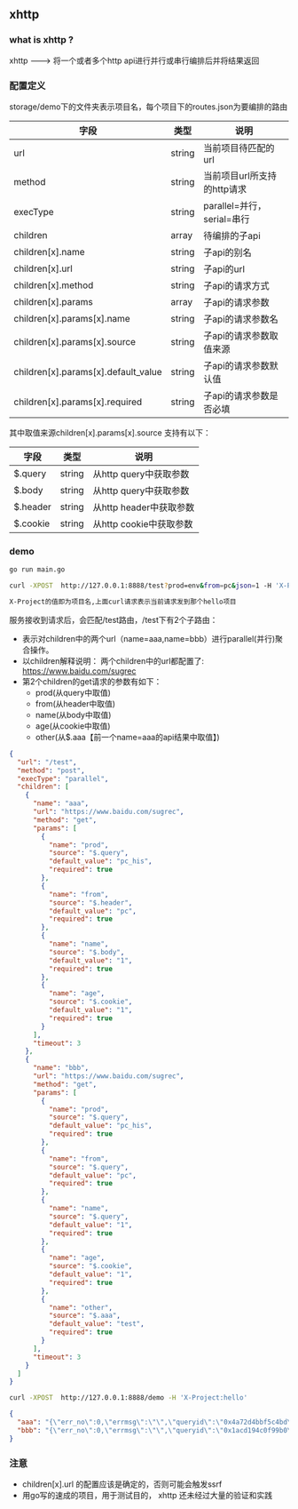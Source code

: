 ## xhttp

### what is xhttp ?

xhttp ---> 将一个或者多个http api进行并行或串行编排后并将结果返回

### 配置定义

storage/demo下的文件夹表示项目名，每个项目下的routes.json为要编排的路由

| 字段                                  | 类型     | 说明                    |
|-------------------------------------|--------|-----------------------|
| url                                 | string | 当前项目待匹配的url           |
| method                              | string | 当前项目url所支持的http请求     |
| execType                            | string | parallel=并行，serial=串行 |
| children                            | array  | 待编排的子api              |
| children[x].name                    | string | 子api的别名               |
| children[x].url                     | string | 子api的url              |
| children[x].method                  | string | 子api的请求方式             |
| children[x].params                  | array  | 子api的请求参数             |
| children[x].params[x].name          | string | 子api的请求参数名            |
| children[x].params[x].source        | string | 子api的请求参数取值来源         |
| children[x].params[x].default_value | string | 子api的请求参数默认值          |
| children[x].params[x].required      | string | 子api的请求参数是否必填         |

其中取值来源children[x].params[x].source 支持有以下：

| 字段       | 类型     | 说明                |
|----------|--------|-------------------|
| $.query  | string | 从http query中获取参数  |
| $.body   | string | 从http query中获取参数  |
| $.header | string | 从http header中获取参数 |
| $.cookie | string | 从http cookie中获取参数 |

### demo

```bash
go run main.go

curl -XPOST  http://127.0.0.1:8888/test?prod=env&from=pc&json=1 -H 'X-Project:hello' 

X-Project的值即为项目名,上面curl请求表示当前请求发到那个hello项目
```

服务接收到请求后，会匹配/test路由，/test下有2个子路由：
* 表示对children中的两个url（name=aaa,name=bbb）进行parallel(并行)聚合操作。
* 以children解释说明： 两个children中的url都配置了: https://www.baidu.com/sugrec 
* 第2个children的get请求的参数有如下：
  * prod(从query中取值)
  * from(从header中取值)
  * name(从body中取值)
  * age(从cookie中取值)
  * other(从$.aaa【前一个name=aaa的api结果中取值】)

```json
{
  "url": "/test",
  "method": "post",
  "execType": "parallel",
  "children": [
    {
      "name": "aaa",
      "url": "https://www.baidu.com/sugrec",
      "method": "get",
      "params": [
        {
          "name": "prod",
          "source": "$.query",
          "default_value": "pc_his",
          "required": true
        },
        {
          "name": "from",
          "source": "$.header",
          "default_value": "pc",
          "required": true
        },
        {
          "name": "name",
          "source": "$.body",
          "default_value": "1",
          "required": true
        },
        {
          "name": "age",
          "source": "$.cookie",
          "default_value": "1",
          "required": true
        }
      ],
      "timeout": 3
    },
    {
      "name": "bbb",
      "url": "https://www.baidu.com/sugrec",
      "method": "get",
      "params": [
        {
          "name": "prod",
          "source": "$.query",
          "default_value": "pc_his",
          "required": true
        },
        {
          "name": "from",
          "source": "$.query",
          "default_value": "pc",
          "required": true
        },
        {
          "name": "name",
          "source": "$.query",
          "default_value": "1",
          "required": true
        },
        {
          "name": "age",
          "source": "$.cookie",
          "default_value": "1",
          "required": true
        },
        {
          "name": "other",
          "source": "$.aaa",
          "default_value": "test",
          "required": true
        }
      ],
      "timeout": 3
    }
  ]
}
```

```bash
curl -XPOST  http://127.0.0.1:8888/demo -H 'X-Project:hello'
```

```json
{
  "aaa": "{\"err_no\":0,\"errmsg\":\"\",\"queryid\":\"0x4a72d4bbf5c4bd\"}",
  "bbb": "{\"err_no\":0,\"errmsg\":\"\",\"queryid\":\"0x1acd194c0f99b0\"}"
}
```

### 注意
* children[x].url 的配置应该是确定的，否则可能会触发ssrf
* 用go写的速成的项目，用于测试目的， xhttp 还未经过大量的验证和实践
